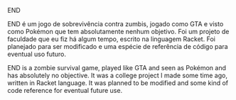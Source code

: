 END

END é um jogo de sobrevivência contra zumbis, jogado como GTA e visto como Pokémon que tem absolutamente nenhum objetivo. Foi um projeto de faculdade que eu fiz há algum tempo, escrito na linguagem Racket. Foi planejado para ser modificado e uma espécie de referência de código para eventual uso futuro.

END is a zombie survival game, played like GTA and seen as Pokémon and has absolutely no objective. It was a college project I made some time ago, written in Racket language. It was planned to be modified and some kind of code reference for eventual future use.
